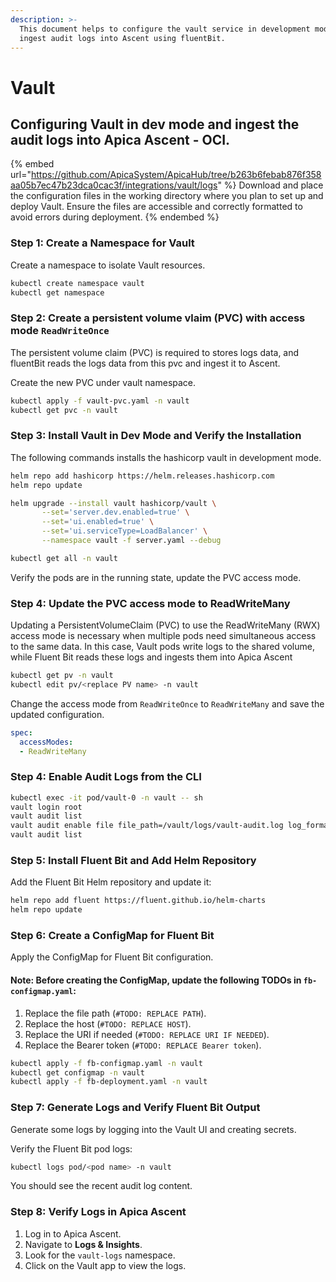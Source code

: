 ```yaml
---
description: >-
  This document helps to configure the vault service in development mode and
  ingest audit logs into Ascent using fluentBit.
---
```


# Vault

## Configuring Vault in dev mode and ingest the audit logs into Apica Ascent - OCI.

{% embed url="https://github.com/ApicaSystem/ApicaHub/tree/b263b6febab876f358aa05b7ec47b23dca0cac3f/integrations/vault/logs" %}
Download and place the configuration files in the working directory where you plan to set up and deploy Vault. Ensure the files are accessible and correctly formatted to avoid errors during deployment.
{% endembed %}

### Step 1: Create a Namespace for Vault

Create a namespace to isolate Vault resources.

```bash
kubectl create namespace vault
kubectl get namespace
```

### Step 2: Create a persistent volume vlaim (PVC) with access mode `ReadWriteOnce`

The persistent volume claim (PVC) is required to stores logs data, and fluentBit reads the logs data from this pvc and ingest it to Ascent.

Create the new PVC under vault namespace.

```bash
kubectl apply -f vault-pvc.yaml -n vault
kubectl get pvc -n vault
```

### Step 3: Install Vault in Dev Mode and Verify the Installation

The following commands installs the hashicorp vault in development mode.

```bash
helm repo add hashicorp https://helm.releases.hashicorp.com
helm repo update

helm upgrade --install vault hashicorp/vault \
       --set='server.dev.enabled=true' \
       --set='ui.enabled=true' \
       --set='ui.serviceType=LoadBalancer' \
       --namespace vault -f server.yaml --debug

kubectl get all -n vault
```

Verify the pods are in the running state, update the PVC access mode.

### Step 4: Update the PVC access mode to ReadWriteMany

Updating a PersistentVolumeClaim (PVC) to use the ReadWriteMany (RWX) access mode is necessary when multiple pods need simultaneous access to the same data. In this case, Vault pods write logs to the shared volume, while Fluent Bit reads these logs and ingests them into Apica Ascent

```bash
kubectl get pv -n vault
kubectl edit pv/<replace PV name> -n vault
```

Change the access mode from `ReadWriteOnce` to `ReadWriteMany` and save the updated configuration.

```yaml
spec:
  accessModes:
  - ReadWriteMany
```

### Step 4: Enable Audit Logs from the CLI



```bash
kubectl exec -it pod/vault-0 -n vault -- sh
vault login root
vault audit list
vault audit enable file file_path=/vault/logs/vault-audit.log log_format=json
vault audit list
```

### Step 5: Install Fluent Bit and Add Helm Repository

Add the Fluent Bit Helm repository and update it:

```bash
helm repo add fluent https://fluent.github.io/helm-charts
helm repo update
```

### Step 6: Create a ConfigMap for Fluent Bit

Apply the ConfigMap for Fluent Bit configuration.

#### Note: Before creating the ConfigMap, update the following TODOs in `fb-configmap.yaml`:

1. Replace the file path (`#TODO: REPLACE PATH`).
2. Replace the host (`#TODO: REPLACE HOST`).
3. Replace the URI if needed (`#TODO: REPLACE URI IF NEEDED`).
4. Replace the Bearer token (`#TODO: REPLACE Bearer token`).

```bash
kubectl apply -f fb-configmap.yaml -n vault
kubectl get configmap -n vault
kubectl apply -f fb-deployment.yaml -n vault
```

### Step 7: Generate Logs and Verify Fluent Bit Output

Generate some logs by logging into the Vault UI and creating secrets.

Verify the Fluent Bit pod logs:

```bash
kubectl logs pod/<pod name> -n vault
```

You should see the recent audit log content.

### Step 8: Verify Logs in Apica Ascent

1. Log in to Apica Ascent.
2. Navigate to **Logs & Insights**.
3. Look for the `vault-logs` namespace.
4. Click on the Vault app to view the logs.
